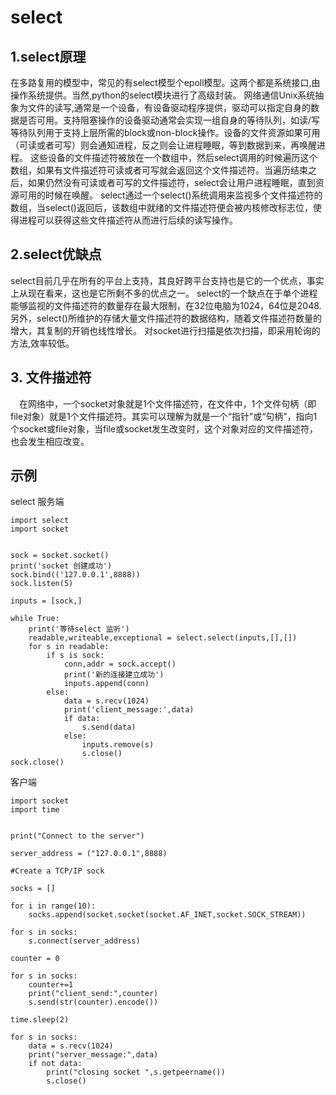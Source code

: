 # select

## 1.select原理
在多路复用的模型中，常见的有select模型个epoll模型。这两个都是系统接口,由操作系统提供。当然,python的select模块进行了高级封装。
网络通信Unix系统抽象为文件的读写,通常是一个设备，有设备驱动程序提供，驱动可以指定自身的数据是否可用。支持阻塞操作的设备驱动通常会实现一组自身的等待队列，如读/写等待队列用于支持上层所需的block或non-block操作。设备的文件资源如果可用（可读或者可写）则会通知进程，反之则会让进程睡眠，等到数据到来，再唤醒进程。
这些设备的文件描述符被放在一个数组中，然后select调用的时候遍历这个数组，如果有文件描述符可读或者可写就会返回这个文件描述符。当遍历结束之后，如果仍然没有可读或者可写的文件描述符，select会让用户进程睡眠，直到资源可用的时候在唤醒。
select通过一个select()系统调用来监视多个文件描述符的数组，当select()返回后，该数组中就绪的文件描述符便会被内核修改标志位，使得进程可以获得这些文件描述符从而进行后续的读写操作。

## 2.select优缺点
select目前几乎在所有的平台上支持，其良好跨平台支持也是它的一个优点，事实上从现在看来，这也是它所剩不多的优点之一。
select的一个缺点在于单个进程能够监视的文件描述符的数量存在最大限制，在32位电脑为1024，64位是2048.
另外，select()所维护的存储大量文件描述符的数据结构，随着文件描述符数量的增大，其复制的开销也线性增长。
对socket进行扫描是依次扫描，即采用轮询的方法,效率较低。

## 3. 文件描述符
　在网络中，一个socket对象就是1个文件描述符，在文件中，1个文件句柄（即file对象）就是1个文件描述符。其实可以理解为就是一个“指针”或“句柄”，指向1个socket或file对象，当file或socket发生改变时，这个对象对应的文件描述符，也会发生相应改变。

## 示例
select 服务端
```
import select
import socket


sock = socket.socket()
print('socket 创建成功')
sock.bind(('127.0.0.1',8888))
sock.listen(5)

inputs = [sock,]

while True:
    print('等待select 监听')
    readable,writeable,exceptional = select.select(inputs,[],[])
    for s in readable:
        if s is sock:
            conn,addr = sock.accept()
            print('新的连接建立成功')
            inputs.append(conn)
        else:
            data = s.recv(1024)
            print('client_message:',data)
            if data:
                s.send(data)
            else:
                inputs.remove(s)
                s.close()
sock.close()
```
客户端
```
import socket
import time


print("Connect to the server")

server_address = ("127.0.0.1",8888)

#Create a TCP/IP sock

socks = []

for i in range(10):
    socks.append(socket.socket(socket.AF_INET,socket.SOCK_STREAM))

for s in socks:
    s.connect(server_address)

counter = 0

for s in socks:
    counter+=1
    print("client_send:",counter)
    s.send(str(counter).encode())

time.sleep(2)

for s in socks:
    data = s.recv(1024)
    print("server_message:",data)
    if not data:
        print("closing socket ",s.getpeername())
        s.close()
```



